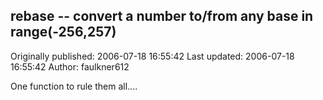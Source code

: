 ## rebase -- convert a number to/from any base in range(-256,257) 
Originally published: 2006-07-18 16:55:42 
Last updated: 2006-07-18 16:55:42 
Author: faulkner612  
 
One function to rule them all....